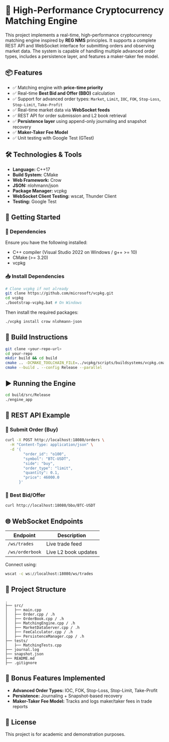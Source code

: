 # 🚀 High-Performance Cryptocurrency Matching Engine

This project implements a real-time, high-performance cryptocurrency matching engine inspired by **REG NMS** principles. It supports a complete REST API and WebSocket interface for submitting orders and observing market data. The system is capable of handling multiple advanced order types, includes a persistence layer, and features a maker-taker fee model.

## 📦 Features

- ✅ Matching engine with **price-time priority**  
- ✅ Real-time **Best Bid and Offer (BBO)** calculation  
- ✅ Support for advanced order types: `Market`, `Limit`, `IOC`, `FOK`, `Stop-Loss`, `Stop-Limit`, `Take-Profit`
- ✅ Real-time market data via **WebSocket feeds**
- ✅ REST API for order submission and L2 book retrieval
- ✅ **Persistence layer** using append-only journaling and snapshot recovery
- ✅ **Maker-Taker Fee Model**
- ✅ Unit testing with Google Test (GTest)

## 🛠️ Technologies & Tools

- **Language:** C++17  
- **Build System:** CMake  
- **Web Framework:** Crow  
- **JSON:** nlohmann/json  
- **Package Manager:** vcpkg  
- **WebSocket Client Testing:** wscat, Thunder Client  
- **Testing:** Google Test

## 🚀 Getting Started

### 🔧 Dependencies

Ensure you have the following installed:
- C++ compiler (Visual Studio 2022 on Windows / g++ >= 10)
- CMake (>= 3.20)
- vcpkg

### 📥 Install Dependencies

```bash
# Clone vcpkg if not already
git clone https://github.com/microsoft/vcpkg.git
cd vcpkg
./bootstrap-vcpkg.bat # On Windows
```

Then install the required packages:

```bash
./vcpkg install crow nlohmann-json
```

## 🔨 Build Instructions

```bash
git clone <your-repo-url>
cd your-repo
mkdir build && cd build
cmake .. -DCMAKE_TOOLCHAIN_FILE=../vcpkg/scripts/buildsystems/vcpkg.cmake -DCMAKE_BUILD_TYPE=Release
cmake --build . --config Release --parallel
```

## ▶️ Running the Engine

```bash
cd build/src/Release
./engine_app
```

## 🧪 REST API Example

### 📌 Submit Order (Buy)

```bash
curl -X POST http://localhost:18080/orders \
  -H "Content-Type: application/json" \
  -d '{
        "order_id": "o100",
        "symbol": "BTC-USDT",
        "side": "buy",
        "order_type": "limit",
        "quantity": 0.1,
        "price": 46000.0
      }'
```

### 📌 Best Bid/Offer

```bash
curl http://localhost:18080/bbo/BTC-USDT
```

## 🌐 WebSocket Endpoints

| Endpoint           | Description          |
|--------------------|----------------------|
| `/ws/trades`       | Live trade feed      |
| `/ws/orderbook`    | Live L2 book updates |

Connect using:

```bash
wscat -c ws://localhost:18080/ws/trades
```

## 📂 Project Structure

```
.
├── src/
│   ├── main.cpp
│   ├── Order.cpp / .h
│   ├── OrderBook.cpp / .h
│   ├── MatchingEngine.cpp / .h
│   ├── MarketDataServer.cpp / .h
│   ├── FeeCalculator.cpp / .h
│   ├── PersistenceManager.cpp / .h
├── tests/
│   ├── MatchingTests.cpp
├── journal.log
├── snapshot.json
├── README.md
├── .gitignore
```

## 📘 Bonus Features Implemented

- **Advanced Order Types:** IOC, FOK, Stop-Loss, Stop-Limit, Take-Profit
- **Persistence:** Journaling + Snapshot-based recovery
- **Maker-Taker Fee Model:** Tracks and logs maker/taker fees in trade reports

## 📄 License

This project is for academic and demonstration purposes.
